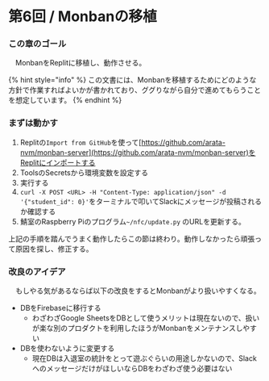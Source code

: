 # 第6回 / Monbanの移植

### この章のゴール

　MonbanをReplitに移植し、動作させる。

{% hint style="info" %}
この文書には、Monbanを移植するためにどのような方針で作業すればよいかが書かれており、ググりながら自分で進めてもらうことを想定しています。
{% endhint %}

### まずは動かす

1. Replitの`Import from GitHub`を使って[https://github.com/arata-nvm/monban-server](https://github.com/arata-nvm/monban-server)をReplitにインポートする
2. ToolsのSecretsから環境変数を設定する
3. 実行する
4. `curl -X POST <URL> -H "Content-Type: application/json" -d '{"student_id": 0}'`をターミナルで叩いてSlackにメッセージが投稿されるか確認する
5. 鯖室のRaspberry Piのプログラム`~/nfc/update.py` のURLを更新する。

上記の手順を踏んでうまく動作したらこの節は終わり。動作しなかったら頑張って原因を探し、修正する。

### 改良のアイデア

　もしやる気があるならば以下の改良をするとMonbanがより扱いやすくなる。

* DBをFirebaseに移行する
  * わざわざGoogle SheetsをDBとして使うメリットは現在ないので、扱いが楽な別のプロダクトを利用したほうがMonbanをメンテナンスしやすい
* DBを使わないように変更する
  * 現在DBは入退室の統計をとって遊ぶぐらいの用途しかないので、SlackへのメッセージだけがほしいならDBをわざわざ使う必要はない
